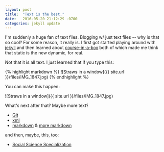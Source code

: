 ```yaml
---
layout: post
title:  "Text is the best."
date:   2016-05-20 21:12:29 -0700
categories: jekyll update
---
```

I'm suddenly a huge fan of text files. <!--break--> Blogging w/ just text files -- why is that so cool? For some reason, it really is. I first got started playing around with [jekyll](jekyllrb.com) and then learned about [course-in-a-box](http://howto.p2pu.org/) both of which made me think that static is the new dynamic, for real.

Not that it is all text. I just learned that if you type this:

{% highlight markdown %}
![Straws in a window]({{ site.url }}/files/IMG_1847.jpg)
{% endhighlight %}

You can make this happen:

![Straws in a window]({{ site.url }}/files/IMG_1847.jpg)

What's next after that? Maybe more text?

* [Git](https://www.codecademy.com/learn/learn-git)
* [xml](http://www.w3schools.com/xml/default.asp)
* [markdown](http://www.markdowntutorial.com/) & [more markdown](https://github.com/adam-p/markdown-here/wiki/Markdown-Cheatsheet)

and then, maybe, this, too:

* [Social Science Specialization](https://www.coursera.org/specializations/social-science)

